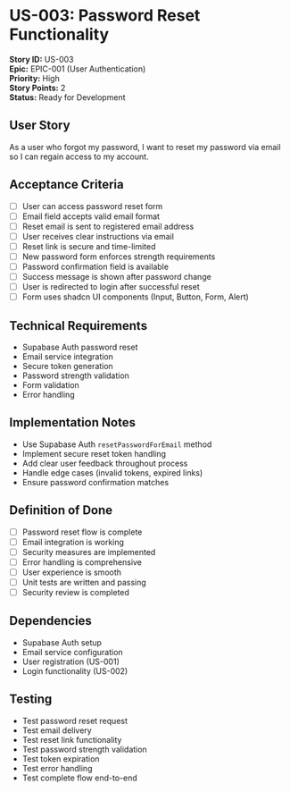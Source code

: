 # US-003: Password Reset Functionality
**Story ID:** US-003  
**Epic:** EPIC-001 (User Authentication)  
**Priority:** High  
**Story Points:** 2  
**Status:** Ready for Development

## User Story
As a user who forgot my password, I want to reset my password via email so I can regain access to my account.

## Acceptance Criteria
- [ ] User can access password reset form
- [ ] Email field accepts valid email format
- [ ] Reset email is sent to registered email address
- [ ] User receives clear instructions via email
- [ ] Reset link is secure and time-limited
- [ ] New password form enforces strength requirements
- [ ] Password confirmation field is available
- [ ] Success message is shown after password change
- [ ] User is redirected to login after successful reset
- [ ] Form uses shadcn UI components (Input, Button, Form, Alert)

## Technical Requirements
- Supabase Auth password reset
- Email service integration
- Secure token generation
- Password strength validation
- Form validation
- Error handling

## Implementation Notes
- Use Supabase Auth `resetPasswordForEmail` method
- Implement secure reset token handling
- Add clear user feedback throughout process
- Handle edge cases (invalid tokens, expired links)
- Ensure password confirmation matches

## Definition of Done
- [ ] Password reset flow is complete
- [ ] Email integration is working
- [ ] Security measures are implemented
- [ ] Error handling is comprehensive
- [ ] User experience is smooth
- [ ] Unit tests are written and passing
- [ ] Security review is completed

## Dependencies
- Supabase Auth setup
- Email service configuration
- User registration (US-001)
- Login functionality (US-002)

## Testing
- Test password reset request
- Test email delivery
- Test reset link functionality
- Test password strength validation
- Test token expiration
- Test error handling
- Test complete flow end-to-end
